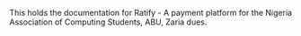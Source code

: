 This holds the documentation for Ratify - A payment platform for the Nigeria Association of Computing Students, ABU, Zaria dues. 